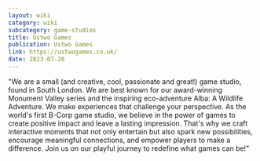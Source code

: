 ```yaml
---
layout: wiki
category: wiki
subcategory: game-studios
title: Ustwo Games
publication: Ustwo Games
link: https://ustwogames.co.uk/
date: 2023-07-20
---
```


"We are a small (and creative, cool, passionate and great!) game studio, found in South London. We are best known for our award-winning Monument Valley series and the inspiring eco-adventure Alba: A Wildlife Adventure. We make experiences that challenge your perspective. As the world's first B-Corp game studio, we believe in the power of games to create positive impact and leave a lasting impression. That's why we craft interactive moments that not only entertain but also spark new possibilities, encourage meaningful connections, and empower players to make a difference. Join us on our playful journey to redefine what games can be!"
